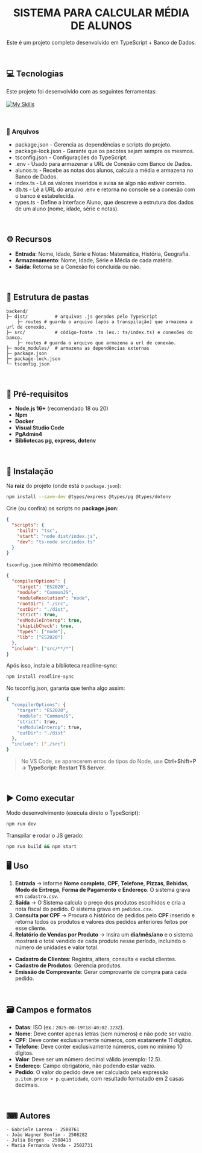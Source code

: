 <div align="center">

  <h1 align="center"><strong>SISTEMA PARA CALCULAR MÉDIA DE ALUNOS</strong></h1>
  <p align="center">
	 Este é um projeto completo desenvolvido em TypeScript + Banco de Dados. <br>
  </p>

</div>

<br />

## :computer: Tecnologias

Este projeto foi desenvolvido com as seguintes ferramentas: 
<br><br>
[![My Skills](https://skillicons.dev/icons?i=typescript,docker,postgres&theme=dark)](https://skillicons.dev) 

</div>

<br> 

### 📄 Arquivos 

- package.json - Gerencia as dependências e scripts do projeto.
- package-lock.json - Garante que os pacotes sejam sempre os mesmos.
- tsconfig.json - Configurações do TypeScript.
- .env - Usado para armazenar a URL de Conexão com Banco de Dados.
- alunos.ts - Recebe as notas dos alunos, calcula a média e armazena no Banco de Dados.
- index.ts - Lê os valores inseridos e avisa se algo não estiver correto.
- db.ts - Lê a URL do arquivo .env e retorna no console se a conexão com o banco é estabelecida.
- types.ts - Define a interface Aluno, que descreve a estrutura dos dados de um aluno (nome, idade, série e notas).
  
<br>

## ⚙️ Recursos 

* **Entrada**: Nome, Idade, Série e Notas: Matemática, História, Geografia.
* **Armazenamento**: Nome, Idade, Série e Média de cada matéria.
* **Saída**: Retorna se a Conexão foi concluída ou não.

<br>

## 📁 Estrutura de pastas

```
backend/
├─ dist/          # arquivos .js gerados pelo TypeScript
    ├─ routes # guarda o arquivo (após a transpilaçâo) que armazena a url de conexão.
├─ src/           # código-fonte .ts (ex.: ts/index.ts) e conexões do banco.
    ├─ routes # guarda o arquivo que armazena a url de conexão.
├─ node_modules/  # armazena as dependências externas
├─ package.json
├─ package-lock.json
└─ tsconfig.json
```

<br> 

## 🔧 Pré-requisitos

* **Node.js 16+** (recomendado 18 ou 20)
* **Npm**
* **Docker**
* **Visual Studio Code**
* **PgAdmin4**
* **Bibliotecas pg, express, dotenv**

<br>

## 🚀 Instalação

Na **raiz** do projeto (onde está o `package.json`):

```bash
npm install --save-dev @types/express @types/pg @types/dotenv
```

Crie (ou confira) os scripts no **package.json**:

```json
{
  "scripts": {
    "build": "tsc",
    "start": "node dist/index.js",
    "dev": "ts-node src/index.ts"
  }
}
```

`tsconfig.json` mínimo recomendado:

```json
{
  "compilerOptions": {
    "target": "ES2020",
    "module": "CommonJS",
    "moduleResolution": "node",
    "rootDir": "./src",
    "outDir": "./dist",
    "strict": true,
    "esModuleInterop": true,
    "skipLibCheck": true,
    "types": ["node"],
    "lib": ["ES2020"]
  },
  "include": ["src/**/*"]
}
```

Após isso, instale a biblioteca readline-sync:

```bash
npm install readline-sync
```

No tsconfig.json, garanta que tenha algo assim:

``` bash
{
  "compilerOptions": {
    "target": "ES2020",
    "module": "CommonJS",
    "strict": true,
    "esModuleInterop": true,
    "outDir": "./dist"
  },
  "include": ["./src"]
}
```

> No VS Code, se aparecerem erros de tipos do Node, use **Ctrl+Shift+P → TypeScript: Restart TS Server**.

<br>

## ▶️ Como executar

Modo desenvolvimento (executa direto o TypeScript):

```bash
npm run dev
```

Transpilar e rodar o JS gerado:

```bash
npm run build && npm start
```


## 🖥️ Uso 

1. **Entrada** → informe **Nome completo**, **CPF**, **Telefone**, **Pizzas**, **Bebidas**, **Modo de Entrega**, **Forma de Pagamento** e **Endereço**. O sistema grava em `cadastro.csv`.
2. **Saída** → O Sistema calcula o preço dos produtos escolhidos e cria a nota fiscal do pedido. O sistema grava em `pedidos.csv`.
3. **Consulta por CPF** → Procura o histórico de pedidos pelo **CPF** inserido e retorna todos os produtos e valores dos pedidos anteriores feitos por esse cliente.
4. **Relatório de Vendas por Produto** → Insira um **dia/mês/ano** e o sistema mostrará o total vendido de cada produto nesse período, incluindo o número de unidades e valor total.
* **Cadastro de Clientes**: Registra, altera, consulta e exclui clientes.
* **Cadastro de Produtos**: Gerencia produtos.
* **Emissão de Comprovante**: Gerar comprovante de compra para cada pedido.

<br>

## 🗃️ Campos e formatos 

* **Datas**: ISO (ex.: `2025-08-19T18:40:02.123Z`).
* **Nome**: Deve conter apenas letras (sem números) e não pode ser vazio.
* **CPF**: Deve conter exclusivamente números, com exatamente 11 dígitos.
* **Telefone**: Deve conter exclusivamente números, com no mínimo 10 dígitos.
* **Valor**: Deve ser um número decimal válido (exemplo: 12.5).
* **Endereço**: Campo obrigatório, não podendo estar vazio.
* **Pedido**: O valor do pedido deve ser calculado pela expressão `p.item.preco × p.quantidade`, com resultado formatado em 2 casas decimais.

<br>

## ⌨ Autores

```
- Gabriele Larena - 2508761
- João Wagner Bonfim - 2508282
- Julia Borges - 2508413
- Maria Fernanda Venda - 2502731
```
<br>
